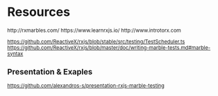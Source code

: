# Resources

<small>
http://rxmarbles.com/  
https://www.learnrxjs.io/  
http://www.introtorx.com  

https://github.com/ReactiveX/rxjs/blob/stable/src/testing/TestScheduler.ts  
https://github.com/ReactiveX/rxjs/blob/master/doc/writing-marble-tests.md#marble-syntax

## Presentation & Exaples
https://github.com/alexandros-s/presentation-rxjs-marble-testing
</small>